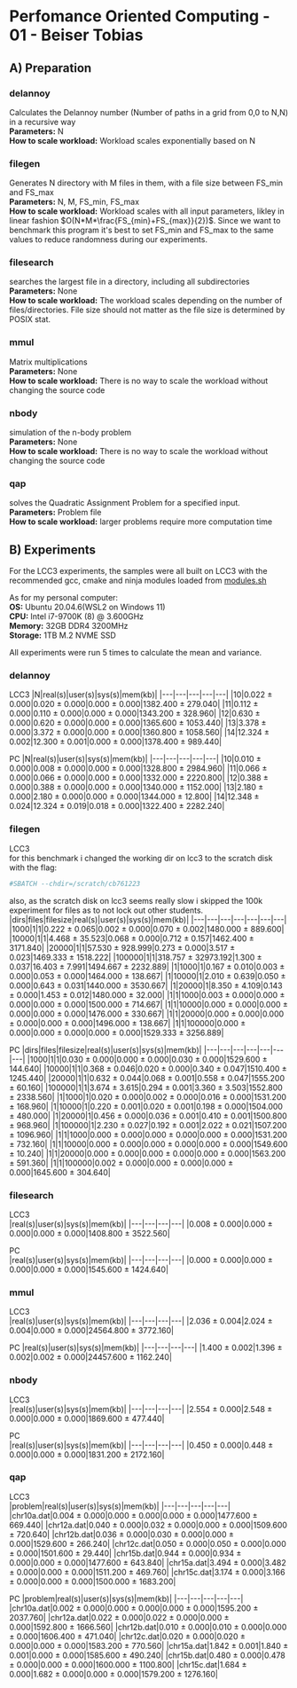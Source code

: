 # Perfomance Oriented Computing - 01 - Beiser Tobias
## A) Preparation
### delannoy
Calculates the Delannoy number (Number of paths in a grid from 0,0 to N,N) in a recursive way  
**Parameters:** N  
**How to scale workload:** Workload scales exponentially based on N

### filegen
Generates N directory with M files in them, with a file size between FS_min and FS_max  
**Parameters:** N, M, FS_min, FS_max  
**How to scale workload:** Workload scales with all input parameters, likley in linear fashion $O(N*M*\frac{FS_{min}+FS_{max}}{2})$. Since we want to benchmark this program it's best to set FS_min and FS_max to the same values to reduce randomness during our experiments.

### filesearch
searches the largest file in a directory, including all subdirectories  
**Parameters:** None  
**How to scale workload:** The workload scales depending on the number of files/directories. File size should not matter as the file size is determined by POSIX stat.

### mmul
Matrix multiplications  
**Parameters:** None  
**How to scale workload:** There is no way to scale the workload without changing the source code  

### nbody
simulation of the n-body problem  
**Parameters:** None  
**How to scale workload:** There is no way to scale the workload without changing the source code  

### qap
solves the Quadratic Assignment Problem for a specified input.  
**Parameters:** Problem file  
**How to scale workload:** larger problems require more computation time

## B) Experiments
For the LCC3 experiments, the samples were all built on LCC3 with the recommended gcc, cmake and ninja modules loaded from [modules.sh](../../lcc3_helpers/modules.sh)

As for my personal computer:  
**OS:** Ubuntu 20.04.6(WSL2 on Windows 11)  
**CPU:** Intel i7-9700K (8) @ 3.600GHz  
**Memory:** 32GB DDR4 3200MHz  
**Storage:** 1TB M.2 NVME SSD

All experiments were run 5 times to calculate the mean and variance.  



### delannoy
LCC3
|N|real(s)|user(s)|sys(s)|mem(kb)|
|---|---|---|---|---|
|10|0.022 &plusmn; 0.000|0.020 &plusmn; 0.000|0.000 &plusmn; 0.000|1382.400 &plusmn; 279.040|
|11|0.112 &plusmn; 0.000|0.110 &plusmn; 0.000|0.000 &plusmn; 0.000|1343.200 &plusmn; 328.960|
|12|0.630 &plusmn; 0.000|0.620 &plusmn; 0.000|0.000 &plusmn; 0.000|1365.600 &plusmn; 1053.440|
|13|3.378 &plusmn; 0.000|3.372 &plusmn; 0.000|0.000 &plusmn; 0.000|1360.800 &plusmn; 1058.560|
|14|12.324 &plusmn; 0.002|12.300 &plusmn; 0.001|0.000 &plusmn; 0.000|1378.400 &plusmn; 989.440|

PC
|N|real(s)|user(s)|sys(s)|mem(kb)|
|---|---|---|---|---|
|10|0.010 &plusmn; 0.000|0.008 &plusmn; 0.000|0.000 &plusmn; 0.000|1328.800 &plusmn; 2984.960|
|11|0.066 &plusmn; 0.000|0.066 &plusmn; 0.000|0.000 &plusmn; 0.000|1332.000 &plusmn; 2220.800|
|12|0.388 &plusmn; 0.000|0.388 &plusmn; 0.000|0.000 &plusmn; 0.000|1340.000 &plusmn; 1152.000|
|13|2.180 &plusmn; 0.000|2.180 &plusmn; 0.000|0.000 &plusmn; 0.000|1344.000 &plusmn; 12.800|
|14|12.348 &plusmn; 0.024|12.324 &plusmn; 0.019|0.018 &plusmn; 0.000|1322.400 &plusmn; 2282.240|

### filegen
LCC3  
for this benchmark i changed the working dir on lcc3 to the scratch disk with the flag:
~~~bash
#SBATCH --chdir=/scratch/cb761223 
~~~

also, as the scratch disk on lcc3 seems really slow i skipped the 100k experiment for files as to not lock out other students.
|dirs|files|filesize|real(s)|user(s)|sys(s)|mem(kb)|
|---|---|---|---|---|---|---|
|1000|1|1|0.222 &plusmn; 0.065|0.002 &plusmn; 0.000|0.070 &plusmn; 0.002|1480.000 &plusmn; 889.600|
|10000|1|1|4.468 &plusmn; 35.523|0.068 &plusmn; 0.000|0.712 &plusmn; 0.157|1462.400 &plusmn; 3171.840|
|20000|1|1|57.530 &plusmn; 928.999|0.273 &plusmn; 0.000|3.517 &plusmn; 0.023|1469.333 &plusmn; 1518.222|
|100000|1|1|318.757 &plusmn; 32973.192|1.300 &plusmn; 0.037|16.403 &plusmn; 7.991|1494.667 &plusmn; 2232.889|
|1|1000|1|0.167 &plusmn; 0.010|0.003 &plusmn; 0.000|0.053 &plusmn; 0.000|1464.000 &plusmn; 138.667|
|1|10000|1|2.010 &plusmn; 0.639|0.050 &plusmn; 0.000|0.643 &plusmn; 0.031|1440.000 &plusmn; 3530.667|
|1|20000|1|8.350 &plusmn; 4.109|0.143 &plusmn; 0.000|1.453 &plusmn; 0.012|1480.000 &plusmn; 32.000|
|1|1|1000|0.003 &plusmn; 0.000|0.000 &plusmn; 0.000|0.000 &plusmn; 0.000|1500.000 &plusmn; 714.667|
|1|1|10000|0.000 &plusmn; 0.000|0.000 &plusmn; 0.000|0.000 &plusmn; 0.000|1476.000 &plusmn; 330.667|
|1|1|20000|0.000 &plusmn; 0.000|0.000 &plusmn; 0.000|0.000 &plusmn; 0.000|1496.000 &plusmn; 138.667|
|1|1|100000|0.000 &plusmn; 0.000|0.000 &plusmn; 0.000|0.000 &plusmn; 0.000|1529.333 &plusmn; 3256.889|




PC
|dirs|files|filesize|real(s)|user(s)|sys(s)|mem(kb)|
|---|---|---|---|---|---|---|
|1000|1|1|0.030 &plusmn; 0.000|0.000 &plusmn; 0.000|0.030 &plusmn; 0.000|1529.600 &plusmn; 144.640|
|10000|1|1|0.368 &plusmn; 0.046|0.020 &plusmn; 0.000|0.340 &plusmn; 0.047|1510.400 &plusmn; 1245.440|
|20000|1|1|0.632 &plusmn; 0.044|0.068 &plusmn; 0.001|0.558 &plusmn; 0.047|1555.200 &plusmn; 60.160|
|100000|1|1|3.674 &plusmn; 3.615|0.294 &plusmn; 0.001|3.360 &plusmn; 3.503|1552.800 &plusmn; 2338.560|
|1|1000|1|0.020 &plusmn; 0.000|0.002 &plusmn; 0.000|0.016 &plusmn; 0.000|1531.200 &plusmn; 168.960|
|1|10000|1|0.220 &plusmn; 0.001|0.020 &plusmn; 0.001|0.198 &plusmn; 0.000|1504.000 &plusmn; 480.000|
|1|20000|1|0.456 &plusmn; 0.000|0.036 &plusmn; 0.001|0.410 &plusmn; 0.001|1500.800 &plusmn; 968.960|
|1|100000|1|2.230 &plusmn; 0.027|0.192 &plusmn; 0.001|2.022 &plusmn; 0.021|1507.200 &plusmn; 1096.960|
|1|1|1000|0.000 &plusmn; 0.000|0.000 &plusmn; 0.000|0.000 &plusmn; 0.000|1531.200 &plusmn; 732.160|
|1|1|10000|0.000 &plusmn; 0.000|0.000 &plusmn; 0.000|0.000 &plusmn; 0.000|1549.600 &plusmn; 10.240|
|1|1|20000|0.000 &plusmn; 0.000|0.000 &plusmn; 0.000|0.000 &plusmn; 0.000|1563.200 &plusmn; 591.360|
|1|1|100000|0.002 &plusmn; 0.000|0.000 &plusmn; 0.000|0.000 &plusmn; 0.000|1645.600 &plusmn; 304.640|










### filesearch
LCC3  
|real(s)|user(s)|sys(s)|mem(kb)|
|---|---|---|---|
|0.008 &plusmn; 0.000|0.000 &plusmn; 0.000|0.000 &plusmn; 0.000|1408.800 &plusmn; 3522.560|

PC  
|real(s)|user(s)|sys(s)|mem(kb)|
|---|---|---|---|
|0.000 &plusmn; 0.000|0.000 &plusmn; 0.000|0.000 &plusmn; 0.000|1545.600 &plusmn; 1424.640|

### mmul
LCC3  
|real(s)|user(s)|sys(s)|mem(kb)|
|---|---|---|---|
|2.036 &plusmn; 0.004|2.024 &plusmn; 0.004|0.000 &plusmn; 0.000|24564.800 &plusmn; 3772.160|

PC
|real(s)|user(s)|sys(s)|mem(kb)|
|---|---|---|---|
|1.400 &plusmn; 0.002|1.396 &plusmn; 0.002|0.002 &plusmn; 0.000|24457.600 &plusmn; 1162.240|

### nbody
LCC3  
|real(s)|user(s)|sys(s)|mem(kb)|
|---|---|---|---|
|2.554 &plusmn; 0.000|2.548 &plusmn; 0.000|0.000 &plusmn; 0.000|1869.600 &plusmn; 477.440|

PC  
|real(s)|user(s)|sys(s)|mem(kb)|
|---|---|---|---|
|0.450 &plusmn; 0.000|0.448 &plusmn; 0.000|0.000 &plusmn; 0.000|1831.200 &plusmn; 2172.160|

### qap
LCC3  
|problem|real(s)|user(s)|sys(s)|mem(kb)|
|---|---|---|---|---|
|chr10a.dat|0.004 &plusmn; 0.000|0.000 &plusmn; 0.000|0.000 &plusmn; 0.000|1477.600 &plusmn; 669.440|
|chr12a.dat|0.040 &plusmn; 0.000|0.032 &plusmn; 0.000|0.000 &plusmn; 0.000|1509.600 &plusmn; 720.640|
|chr12b.dat|0.036 &plusmn; 0.000|0.030 &plusmn; 0.000|0.000 &plusmn; 0.000|1529.600 &plusmn; 266.240|
|chr12c.dat|0.050 &plusmn; 0.000|0.050 &plusmn; 0.000|0.000 &plusmn; 0.000|1501.600 &plusmn; 29.440|
|chr15b.dat|0.944 &plusmn; 0.000|0.934 &plusmn; 0.000|0.000 &plusmn; 0.000|1477.600 &plusmn; 643.840|
|chr15a.dat|3.494 &plusmn; 0.000|3.482 &plusmn; 0.000|0.000 &plusmn; 0.000|1511.200 &plusmn; 469.760|
|chr15c.dat|3.174 &plusmn; 0.000|3.166 &plusmn; 0.000|0.000 &plusmn; 0.000|1500.000 &plusmn; 1683.200|

PC
|problem|real(s)|user(s)|sys(s)|mem(kb)|
|---|---|---|---|---|
|chr10a.dat|0.002 &plusmn; 0.000|0.000 &plusmn; 0.000|0.000 &plusmn; 0.000|1595.200 &plusmn; 2037.760|
|chr12a.dat|0.022 &plusmn; 0.000|0.022 &plusmn; 0.000|0.000 &plusmn; 0.000|1592.800 &plusmn; 1666.560|
|chr12b.dat|0.010 &plusmn; 0.000|0.010 &plusmn; 0.000|0.000 &plusmn; 0.000|1606.400 &plusmn; 471.040|
|chr12c.dat|0.020 &plusmn; 0.000|0.020 &plusmn; 0.000|0.000 &plusmn; 0.000|1583.200 &plusmn; 770.560|
|chr15a.dat|1.842 &plusmn; 0.001|1.840 &plusmn; 0.001|0.000 &plusmn; 0.000|1585.600 &plusmn; 490.240|
|chr15b.dat|0.480 &plusmn; 0.000|0.478 &plusmn; 0.000|0.000 &plusmn; 0.000|1600.000 &plusmn; 1100.800|
|chr15c.dat|1.684 &plusmn; 0.000|1.682 &plusmn; 0.000|0.000 &plusmn; 0.000|1579.200 &plusmn; 1276.160|